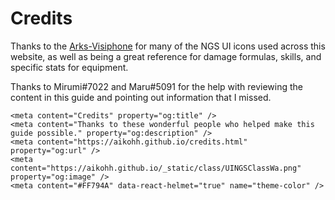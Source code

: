 # Credits

Thanks to the [Arks-Visiphone](https://pso2na.arks-visiphone.com/wiki/Main_Page) for many of the NGS UI icons used across this website, as well as being a great reference for damage formulas, skills, and specific stats for equipment.

Thanks to Mirumi#7022 and Maru#5091 for the help with reviewing the content in this guide and pointing out information that I missed.

```{raw} html
<meta content="Credits" property="og:title" />
<meta content="Thanks to these wonderful people who helped make this guide possible." property="og:description" />
<meta content="https://aikohh.github.io/credits.html" property="og:url" />
<meta content="https://aikohh.github.io/_static/class/UINGSClassWa.png" property="og:image" />
<meta content="#FF794A" data-react-helmet="true" name="theme-color" />
```
